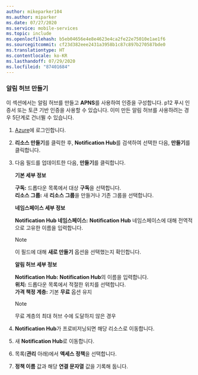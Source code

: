 ```yaml
---
author: mikeparker104
ms.author: miparker
ms.date: 07/27/2020
ms.service: mobile-services
ms.topic: include
ms.openlocfilehash: b5eb04656e4e8e4623e4ca2fe22e75010e1ae1f6
ms.sourcegitcommit: cf23d382eee2431a3958b1c87c897b270587bde0
ms.translationtype: HT
ms.contentlocale: ko-KR
ms.lasthandoff: 07/29/2020
ms.locfileid: "87401684"
---
```

### <a name="create-a-notification-hub"></a>알림 허브 만들기 

이 섹션에서는 알림 허브를 만들고 **APNS**를 사용하여 인증을 구성합니다. p12 푸시 인증서 또는 토큰 기반 인증을 사용할 수 있습니다. 이미 만든 알림 허브를 사용하려는 경우 5단계로 건너뛸 수 있습니다.

1. [Azure](https://portal.azure.com)에 로그인합니다.

1. **리소스 만들기**를 클릭한 후, **Notification Hub**를 검색하여 선택한 다음, **만들기**를 클릭합니다.

1. 다음 필드를 업데이트한 다음, **만들기**를 클릭합니다.

    **기본 세부 정보**  

    **구독:** 드롭다운 목록에서 대상 **구독**을 선택합니다.  
    **리소스 그룹:** 새 **리소스 그룹**을 만들거나 기존 그룹을 선택합니다.  

    **네임스페이스 세부 정보**  

    **Notification Hub 네임스페이스:** **Notification Hub** 네임스페이스에 대해 전역적으로 고유한 이름을 입력합니다.  

    > [!NOTE]
    > 이 필드에 대해 **새로 만들기** 옵션을 선택했는지 확인합니다.

    **알림 허브 세부 정보**  

    **Notification Hub:** **Notification Hub**의 이름을 입력합니다.  
    **위치:** 드롭다운 목록에서 적절한 위치를 선택합니다.  
    **가격 책정 계층:** 기본 **무료** 옵션 유지  

    > [!NOTE]
    > 무료 계층의 최대 허브 수에 도달하지 않은 경우

1. **Notification Hub**가 프로비저닝되면 해당 리소스로 이동합니다.
1. 새 **Notification Hub**로 이동합니다.
1. 목록(**관리** 아래)에서 **액세스 정책**을 선택합니다.
1. **정책 이름** 값과 해당 **연결 문자열** 값을 기록해 둡니다.
